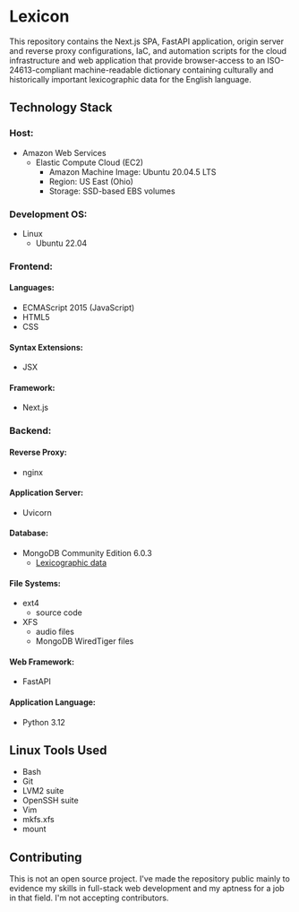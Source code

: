 # Lexicon

This repository contains the Next.js SPA, FastAPI application, origin server
and reverse proxy configurations, IaC, and automation scripts for the cloud
infrastructure and web application that provide browser-access to an
ISO-24613-compliant machine-readable dictionary containing culturally and
historically important lexicographic data for the English language.

## Technology Stack

### Host:
* Amazon Web Services
   * Elastic Compute Cloud (EC2)
      * Amazon Machine Image: Ubuntu 20.04.5 LTS
      * Region: US East (Ohio)
      * Storage: SSD-based EBS volumes

### Development OS:
* Linux
   * Ubuntu 22.04

### Frontend:
#### Languages:
* ECMAScript 2015 (JavaScript)
* HTML5
* CSS
#### Syntax Extensions:
* JSX
#### Framework:
* Next.js

### Backend:
#### Reverse Proxy:
* nginx
#### Application Server:
* Uvicorn
#### Database:
* MongoDB Community Edition 6.0.3
   * [Lexicographic data](/backend/data_sample.json)
#### File Systems:
* ext4
   * source code
* XFS
   * audio files
   * MongoDB WiredTiger files
#### Web Framework:
* FastAPI
#### Application Language:
* Python 3.12

## Linux Tools Used
* Bash
* Git
* LVM2 suite 
* OpenSSH suite
* Vim
* mkfs.xfs
* mount

## Contributing

This is not an open source project. I've made the repository public mainly to
evidence my skills in full-stack web development and my aptness for a job in
that field. I'm not accepting contributors.

